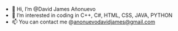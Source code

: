 - 👋 Hi, I’m @David James Añonuevo
- 👀 I’m interested in coding in C++, C#, HTML, CSS, JAVA, PYTHON
- 📫 You can contact me @anonuevodavidjames@gmail.com
<!-- - 🌱 I’m currently learning KOTLIN
- 💞️ I’m looking to collaborate on ...
-->
<!---
D1EA0N/D1EA0N is a ✨ special ✨ repository because its `README.md` (this file) appears on your GitHub profile.
You can click the Preview link to take a look at your changes.
--->
